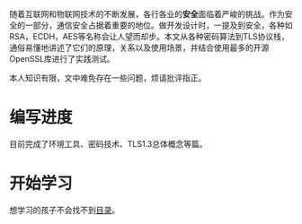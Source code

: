 随着互联网和物联网技术的不断发展，各行各业的**安全**面临着严峻的挑战。作为安全的一部分，通信安全占据着重要的地位。做开发设计时，一提及到安全，各种如RSA，ECDH，AES等名称会让人望而却步。本文从各种密码算法到TLS协议栈，通俗易懂地讲述了它们的原理，关系以及使用场景，并结合使用最多的开源OpenSSL库进行了实践测试。

本人知识有限，文中难免存在一些问题，烦请批评指正。

# 编写进度

目前完成了环境工具、密码技术、TLS1.3总体概念等篇。

# 开始学习

想学习的孩子不会找不到[目录](目录.md)。